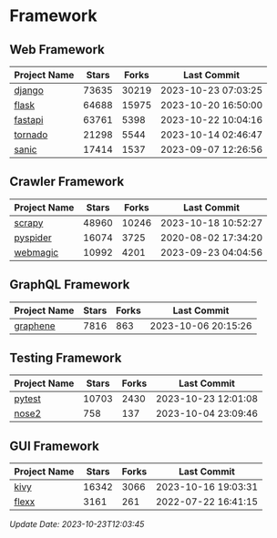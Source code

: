# Framework

## Web Framework
| Project Name | Stars | Forks | Last Commit |
| ------------ | ----- | ----- | ----------- |
| [django](https://github.com/django/django) | 73635 | 30219 | 2023-10-23 07:03:25 |
| [flask](https://github.com/pallets/flask) | 64688 | 15975 | 2023-10-20 16:50:00 |
| [fastapi](https://github.com/tiangolo/fastapi) | 63761 | 5398 | 2023-10-22 10:04:16 |
| [tornado](https://github.com/tornadoweb/tornado) | 21298 | 5544 | 2023-10-14 02:46:47 |
| [sanic](https://github.com/sanic-org/sanic) | 17414 | 1537 | 2023-09-07 12:26:56 |

## Crawler Framework
| Project Name | Stars | Forks | Last Commit |
| ------------ | ----- | ----- | ----------- |
| [scrapy](https://github.com/scrapy/scrapy) | 48960 | 10246 | 2023-10-18 10:52:27 |
| [pyspider](https://github.com/binux/pyspider) | 16074 | 3725 | 2020-08-02 17:34:20 |
| [webmagic](https://github.com/code4craft/webmagic) | 10992 | 4201 | 2023-09-23 04:04:56 |

## GraphQL Framework
| Project Name | Stars | Forks | Last Commit |
| ------------ | ----- | ----- | ----------- |
| [graphene](https://github.com/graphql-python/graphene) | 7816 | 863 | 2023-10-06 20:15:26 |

## Testing Framework
| Project Name | Stars | Forks | Last Commit |
| ------------ | ----- | ----- | ----------- |
| [pytest](https://github.com/pytest-dev/pytest) | 10703 | 2430 | 2023-10-23 12:01:08 |
| [nose2](https://github.com/nose-devs/nose2) | 758 | 137 | 2023-10-04 23:09:46 |

## GUI Framework
| Project Name | Stars | Forks | Last Commit |
| ------------ | ----- | ----- | ----------- |
| [kivy](https://github.com/kivy/kivy) | 16342 | 3066 | 2023-10-16 19:03:31 |
| [flexx](https://github.com/flexxui/flexx) | 3161 | 261 | 2022-07-22 16:41:15 |

*Update Date: 2023-10-23T12:03:45*